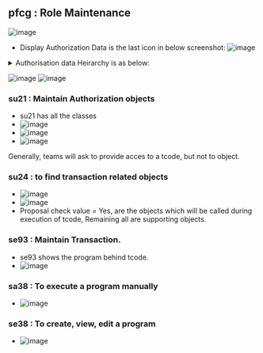 ## pfcg : Role Maintenance
![image](https://github.com/user-attachments/assets/990223a1-7bc1-4126-9dc7-c25b03a35d2d)

- Display Authorization Data is the last icon in below screenshot:
![image](https://github.com/user-attachments/assets/9b65688d-6622-46f6-ab46-e59443ea83c8)

<details>
<summary>Authorisation data Heirarchy is as below:</summary>
  
- Class1
  - authObj1
    - authfeild1
      - authfeildvalue1
      - authfeildvalue2
    - authfeild2
      - authfeildvalue1
  - authObj2
    - authfeild1
      - authfeildvalue1
- Class2
  - authObj1
    - authfeild1
      - authfeildvalue1
    - authfeild2
      - authfeildvalue1
      - authfeildvalue2
      - authfeildvalue3
  - authObj2
    - authfeild1
      - authfeildvalue1
</details>

![image](https://github.com/user-attachments/assets/397df3eb-3f7a-40e9-a88b-25bd1bef0a86)
![image](https://github.com/user-attachments/assets/43cb2772-e60a-466a-b1c8-b59e3476f4b6)

### su21 : Maintain Authorization objects
- su21 has all the classes
- ![image](https://github.com/user-attachments/assets/d24e398b-631f-4675-8c7e-29fc19781b9a)
- ![image](https://github.com/user-attachments/assets/b11dd90c-4b45-47d2-ad24-ff5ace20d363)
- ![image](https://github.com/user-attachments/assets/a07d74b9-4165-4e15-98dd-bc9047c279d1)

Generally, teams will ask to provide acces to a tcode, but not to object.
### su24 : to find transaction related objects
- ![image](https://github.com/user-attachments/assets/9fc88d1d-583c-41a4-9a82-37586f20c245)
- ![image](https://github.com/user-attachments/assets/e8846909-f869-42ec-b4cb-cb559f8100d0)
- Proposal check value = Yes, are the objects which will be called during execution of tcode, Remaining all are supporting objects.

### se93 : Maintain Transaction.
- se93 shows the program behind tcode.
- ![image](https://github.com/user-attachments/assets/b1e487f9-9c05-4320-9cf3-0c49d36efcc2)

### sa38 : To execute a program manually
- ![image](https://github.com/user-attachments/assets/ae8e9ef7-87a5-4d97-a1b7-085c7f8a1851)

### se38 : To create, view, edit a program
- ![image](https://github.com/user-attachments/assets/3c45922c-94b6-46f2-8cb8-947ac536930f)

